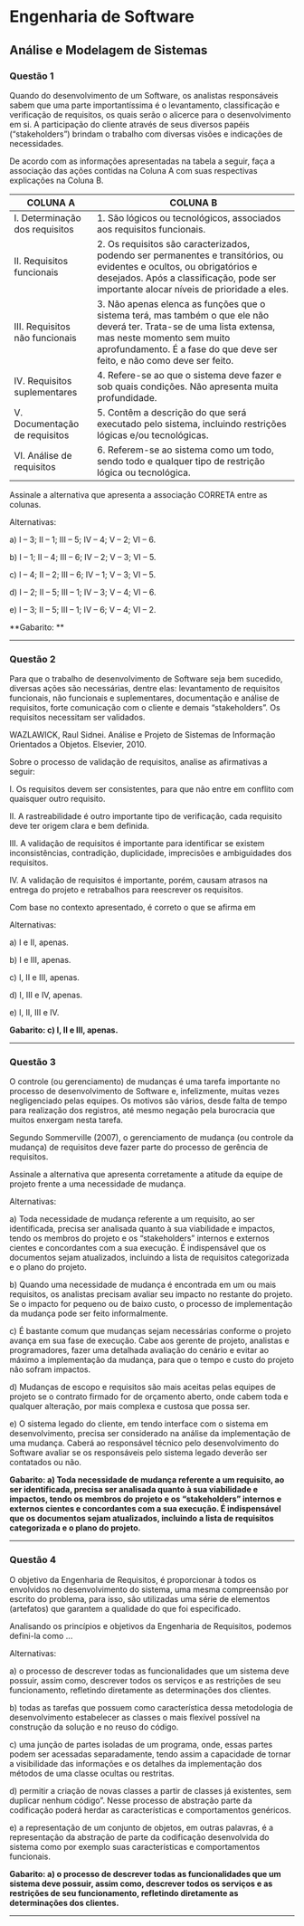 # Engenharia de Software
## Análise e Modelagem de Sistemas 

### **Questão 1**

Quando do desenvolvimento de um Software, os analistas responsáveis sabem que uma parte importantíssima é o levantamento, classificação e verificação de requisitos, os quais serão o alicerce para o desenvolvimento em si. A participação do cliente através de seus diversos papéis (“stakeholders”) brindam o trabalho com diversas visões e indicações de necessidades.

De acordo com as informações apresentadas na tabela a seguir, faça a associação das ações contidas na Coluna A com suas respectivas explicações na Coluna B.


|COLUNA A|COLUNA B|
|---|---|
|I. Determinação dos requisitos|1. São lógicos ou tecnológicos, associados aos requisitos funcionais.|
|II. Requisitos funcionais|2. Os requisitos são caracterizados, podendo ser permanentes e transitórios, ou evidentes e ocultos, ou obrigatórios e desejados. Após a classificação, pode ser importante alocar níveis de prioridade a eles.|
|III. Requisitos não funcionais|3. Não apenas elenca as funções que o sistema terá, mas também o que ele não deverá ter. Trata-se de uma lista extensa, mas neste momento sem muito aprofundamento. É a fase do que deve ser feito, e não como deve ser feito.|
|IV. Requisitos suplementares|4. Refere-se ao que o sistema deve fazer e sob quais condições. Não apresenta muita profundidade.|
|V. Documentação de requisitos|5. Contêm a descrição do que será executado pelo sistema, incluindo restrições lógicas e/ou tecnológicas.|
|VI. Análise de requisitos|6. Referem-se ao sistema como um todo, sendo todo e qualquer tipo de restrição lógica ou tecnológica.|

Assinale a alternativa que apresenta a associação CORRETA entre as colunas.

Alternativas:

a) I – 3; II – 1; III – 5; IV – 4; V – 2; VI – 6.

b) I – 1; II – 4; III – 6; IV – 2; V – 3; VI – 5.

c) I – 4; II – 2; III – 6; IV – 1; V – 3; VI – 5.

d) I – 2; II – 5; III – 1; IV – 3; V – 4; VI – 6.

e) I – 3; II – 5; III – 1; IV – 6; V – 4; VI – 2.

**Gabarito: **

---

### **Questão 2**

Para que o trabalho de desenvolvimento de Software seja bem sucedido, diversas ações são necessárias, dentre elas: levantamento de requisitos funcionais, não funcionais e suplementares, documentação e análise de requisitos, forte comunicação com o cliente e demais “stakeholders”. Os requisitos necessitam ser validados.

WAZLAWICK, Raul Sidnei. Análise e Projeto de Sistemas de Informação Orientados a Objetos. Elsevier, 2010.

Sobre o processo de validação de requisitos, analise as afirmativas a seguir:

I. Os requisitos devem ser consistentes, para que não entre em conflito com quaisquer outro requisito.

II. A rastreabilidade é outro importante tipo de verificação, cada requisito deve ter origem clara e bem definida.

III. A validação de requisitos é importante para identificar se existem inconsistências, contradição, duplicidade, imprecisões e ambiguidades dos requisitos.

IV. A validação de requisitos é importante, porém, causam atrasos na entrega do projeto e retrabalhos para reescrever os requisitos.

Com base no contexto apresentado, é correto o que se afirma em

Alternativas:

a) I e II, apenas.

b) I e III, apenas.

c) I, II e III, apenas.

d) I, III e IV, apenas.

e) I, II, III e IV.

**Gabarito: c) I, II e III, apenas.**

---

### **Questão 3**

O controle (ou gerenciamento) de mudanças é uma tarefa importante no processo de desenvolvimento de Software e, infelizmente, muitas vezes negligenciado pelas equipes. Os motivos são vários, desde falta de tempo para realização dos registros, até mesmo negação pela burocracia que muitos enxergam nesta tarefa.

Segundo Sommerville (2007), o gerenciamento de mudança (ou controle da mudança) de requisitos deve fazer parte do processo de gerência de requisitos.

Assinale a alternativa que apresenta corretamente a atitude da equipe de projeto frente a uma necessidade de mudança.

Alternativas:

a) Toda necessidade de mudança referente a um requisito, ao ser identificada, precisa ser analisada quanto à sua viabilidade e impactos, tendo os membros do projeto e os “stakeholders” internos e externos cientes e concordantes com a sua execução. É indispensável que os documentos sejam atualizados, incluindo a lista de requisitos categorizada e o plano do projeto.

b) Quando uma necessidade de mudança é encontrada em um ou mais requisitos, os analistas precisam avaliar seu impacto no restante do projeto. Se o impacto for pequeno ou de baixo custo, o processo de implementação da mudança pode ser feito informalmente.

c) É bastante comum que mudanças sejam necessárias conforme o projeto avança em sua fase de execução. Cabe aos gerente de projeto, analistas e programadores, fazer uma detalhada avaliação do cenário e evitar ao máximo a implementação da mudança, para que o tempo e custo do projeto não sofram impactos.

d) Mudanças de escopo e requisitos são mais aceitas pelas equipes de projeto se o contrato firmado for de orçamento aberto, onde cabem toda e qualquer alteração, por mais complexa e custosa que possa ser.

e) O sistema legado do cliente, em tendo interface com o sistema em desenvolvimento, precisa ser considerado na análise da implementação de uma mudança. Caberá ao responsável técnico pelo desenvolvimento do Software avaliar se os responsáveis pelo sistema legado deverão ser contatados ou não.

**Gabarito: a) Toda necessidade de mudança referente a um requisito, ao ser identificada, precisa ser analisada quanto à sua viabilidade e impactos, tendo os membros do projeto e os “stakeholders” internos e externos cientes e concordantes com a sua execução. É indispensável que os documentos sejam atualizados, incluindo a lista de requisitos categorizada e o plano do projeto.**

---

### **Questão 4**

O objetivo da Engenharia de Requisitos, é proporcionar à todos os envolvidos no desenvolvimento do sistema, uma mesma compreensão por escrito do problema, para isso, são utilizadas uma série de elementos (artefatos) que garantem a qualidade do que foi especificado.

Analisando os princípios e objetivos da Engenharia de Requisitos, podemos defini-la como ...

Alternativas:

a) o processo de descrever todas as funcionalidades que um sistema deve possuir, assim como, descrever todos os serviços e as restrições de seu funcionamento, refletindo diretamente as determinações dos clientes.

b) todas as tarefas que possuem como característica dessa metodologia de desenvolvimento estabelecer as classes o mais flexível possível na construção da solução e no reuso do código.

c) uma junção de partes isoladas de um programa, onde, essas partes podem ser acessadas separadamente, tendo assim a capacidade de tornar a visibilidade das informações e os detalhes da implementação dos métodos de uma classe ocultas ou restritas.

d) permitir a criação de novas classes a partir de classes já existentes, sem duplicar nenhum código”. Nesse processo de abstração parte da codificação poderá herdar as características e comportamentos genéricos.

e) a representação de um conjunto de objetos, em outras palavras, é a representação da abstração de parte da codificação desenvolvida do sistema como por exemplo suas características e comportamentos funcionais.

**Gabarito: a) o processo de descrever todas as funcionalidades que um sistema deve possuir, assim como, descrever todos os serviços e as restrições de seu funcionamento, refletindo diretamente as determinações dos clientes.**

---